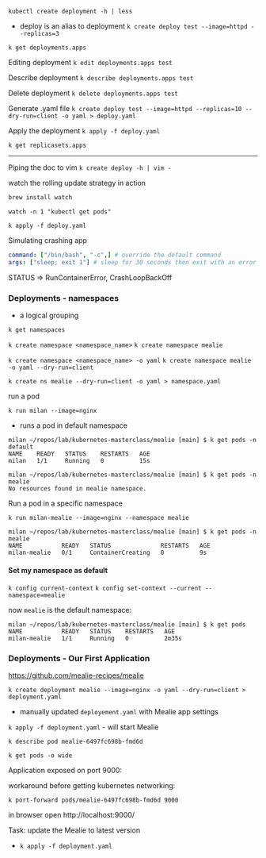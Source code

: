 `kubectl create deployment -h | less`

- deploy is an alias to deployment
`k create deploy test --image=httpd --replicas=3`

`k get deployments.apps`

Editing deployment
`k edit deployments.apps test`

Describe deployment
`k describe deployments.apps test`

Delete deployment
`k delete deployments.apps test`

Generate .yaml file
`k create deploy test --image=httpd --replicas=10 --dry-run=client -o yaml > deploy.yaml`

Apply the deployment
`k apply -f deploy.yaml`

`k get replicasets.apps`

---
Piping the doc to vim
`k create deploy -h | vim -`

watch the rolling update strategy in action
````bash
brew install watch
````
`watch -n 1 "kubectl get pods"`

`k apply -f deploy.yaml`

Simulating crashing app

```deploy.yaml
command: ["/bin/bash", "-c",] # override the default command
args: ["sleep; exit 1"] # sleep for 30 seconds then exit with an error
```

STATUS => RunContainerError, CrashLoopBackOff


### Deployments - namespaces

- a logical grouping

`k get namespaces`

`k create namespace <namespace_name>`
`k create namespace mealie`

`k create namespace <namespace_name> -o yaml`
`k create namespace mealie -o yaml --dry-run=client`


`k create ns mealie --dry-run=client -o yaml > namespace.yaml`


run a pod

`k run milan --image=nginx`

- runs a pod in default namespace
```
milan ~/repos/lab/kubernetes-masterclass/mealie [main] $ k get pods -n default
NAME    READY   STATUS    RESTARTS   AGE
milan   1/1     Running   0          15s
```
```
milan ~/repos/lab/kubernetes-masterclass/mealie [main] $ k get pods -n mealie
No resources found in mealie namespace.
```

Run a pod in a specific namespace

`k run milan-mealie --image=nginx --namespace mealie`

```
milan ~/repos/lab/kubernetes-masterclass/mealie [main] $ k get pods -n mealie
NAME           READY   STATUS              RESTARTS   AGE
milan-mealie   0/1     ContainerCreating   0          9s
```

#### Set my namespace as default

`k config current-context`
`k config set-context --current --namespace=mealie`

now `mealie` is the default namespace:

```
milan ~/repos/lab/kubernetes-masterclass/mealie [main] $ k get pods
NAME           READY   STATUS    RESTARTS   AGE
milan-mealie   1/1     Running   0          2m35s
```

### Deployments - Our First Application

https://github.com/mealie-recipes/mealie

`k create deployment mealie --image=nginx -o yaml --dry-run=client > deployment.yaml`

- manually updated `deployement.yaml` with Mealie app settings 

`k apply -f deployment.yaml` - will start Mealie

`k describe pod mealie-6497fc698b-fmd6d`

`k get pods -o wide`

Application exposed on port 9000:

 workaround before getting kubernetes networking:
 
`k port-forward pods/mealie-6497fc698b-fmd6d 9000`

in browser open http://localhost:9000/


Task: update the Mealie to latest version
- `k apply -f deployment.yaml`